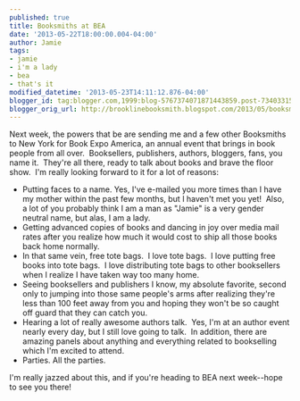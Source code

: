 ```yaml
---
published: true
title: Booksmiths at BEA
date: '2013-05-22T18:00:00.004-04:00'
author: Jamie
tags:
- jamie
- i'm a lady
- bea
- that's it
modified_datetime: '2013-05-23T14:11:12.876-04:00'
blogger_id: tag:blogger.com,1999:blog-5767374071871443859.post-7340331567147386945
blogger_orig_url: http://brooklinebooksmith.blogspot.com/2013/05/booksmiths-at-bea.html
---
```


Next week, the powers that be are sending me and a few other Booksmiths to New York for Book Expo America, an annual event that brings in book people from all over. &nbsp;Booksellers, publishers, authors, bloggers, fans, you name it. &nbsp;They're all there, ready to talk about books and brave the floor show. &nbsp;I'm really looking forward to it for a lot of reasons:<br /><div><ul><li>Putting faces to a name. Yes, I've e-mailed you more times than I have my mother within the past few months, but I haven't met you yet! &nbsp;Also, a lot of you probably think I am a man as "Jamie" is a very gender neutral name, but alas, I am a lady.</li><li>Getting advanced copies of books and dancing in joy over media mail rates after you realize how much it would cost to ship all those books back home normally.</li><li>In that same vein, free tote bags. &nbsp;I love tote bags. &nbsp;I love putting free books into tote bags. &nbsp;I love distributing tote bags to other booksellers when I realize I have taken way too many home.</li><li>Seeing booksellers and publishers I know, my absolute favorite, second only to jumping into those same people's arms after realizing they're less than 100 feet away from you and hoping they won't be so caught off guard that they can catch you.</li><li>Hearing a lot of really awesome authors talk. &nbsp;Yes, I'm at an author event nearly every day, but I still love going to talk. &nbsp;In addition, there are amazing panels about anything and everything related to bookselling which I'm excited to attend.</li><li>Parties. All the parties.&nbsp;</li></ul>I'm really jazzed about this, and if you're heading to BEA next week--hope to see you there!</div>